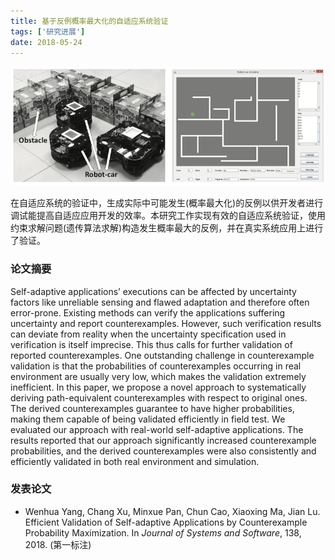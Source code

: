 ```yaml
---
title: 基于反例概率最大化的自适应系统验证
tags: ['研究进展']
date: 2018-05-24
---
```


![](/content/robocar-experiment.png)

在自适应系统的验证中，生成实际中可能发生(概率最大化)的反例以供开发者进行调试能提高自适应应用开发的效率。本研究工作实现有效的自适应系统验证，使用约束求解问题(遗传算法求解)构造发生概率最大的反例，并在真实系统应用上进行了验证。

<!--more-->

### 论文摘要

Self-adaptive applications’ executions can be affected by uncertainty factors like unreliable sensing and flawed adaptation and therefore often error-prone. Existing methods can verify the applications suffering uncertainty and report counterexamples. However, such verification results can deviate from reality when the uncertainty specification used in verification is itself imprecise. This thus calls for further validation of reported counterexamples. One outstanding challenge in counterexample validation is that the probabilities of counterexamples occurring in real environment are usually very low, which makes the validation extremely inefficient. In this paper, we propose a novel approach to systematically deriving path-equivalent counterexamples with respect to original ones. The derived counterexamples guarantee to have higher probabilities, making them capable of being validated efficiently in field test. We evaluated our approach with real-world self-adaptive applications. The results reported that our approach significantly increased counterexample probabilities, and the derived counterexamples were also consistently and efficiently validated in both real environment and simulation.

### 发表论文

* Wenhua Yang, Chang Xu, Minxue Pan, Chun Cao, Xiaoxing Ma, Jian Lu. Efficient Validation of Self-adaptive Applications by Counterexample Probability Maximization. In *Journal of Systems and Software*, 138, 2018. (第一标注)
